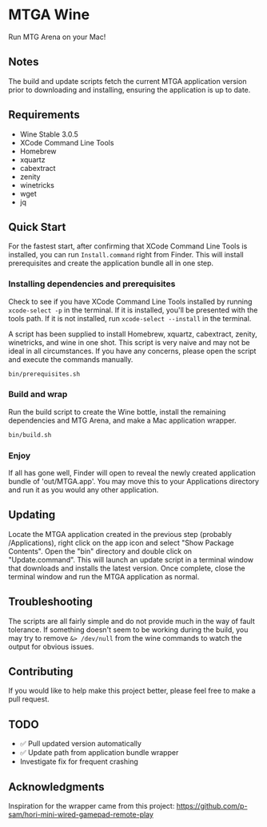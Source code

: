 # MTGA Wine

Run MTG Arena on your Mac!

## Notes

The build and update scripts fetch the current MTGA application version prior to downloading and installing, ensuring the application is up to date.

## Requirements

- Wine Stable 3.0.5
- XCode Command Line Tools
- Homebrew
- xquartz
- cabextract
- zenity
- winetricks
- wget
- jq

## Quick Start

For the fastest start, after confirming that XCode Command Line Tools is installed, you can run `Install.command` right from Finder. This will install prerequisites and create the application bundle all in one step.

### Installing dependencies and prerequisites

Check to see if you have XCode Command Line Tools installed by running `xcode-select -p` in the terminal. If it is installed, you'll be presented with the tools path. If it is not installed, run `xcode-select --install` in the terminal.

A script has been supplied to install Homebrew, xquartz, cabextract, zenity, winetricks, and wine in one shot. This script is very naive and may not be ideal in all circumstances. If you have any concerns, please open the script and execute the commands manually.

```bash
bin/prerequisites.sh
```

### Build and wrap

Run the build script to create the Wine bottle, install the remaining dependencies and MTG Arena, and make a Mac application wrapper.

```bash
bin/build.sh
```

### Enjoy

If all has gone well, Finder will open to reveal the newly created application bundle of 'out/MTGA.app'. You may move this to your Applications directory and run it as you would any other application.

## Updating

Locate the MTGA application created in the previous step (probably /Applications), right click on the app icon and select "Show Package Contents". Open the "bin" directory and double click on "Update.command". This will launch an update script in a terminal window that downloads and installs the latest version. Once complete, close the terminal window and run the MTGA application as normal.

## Troubleshooting

The scripts are all fairly simple and do not provide much in the way of fault tolerance. If something doesn't seem to be working during the build, you may try to remove `&> /dev/null` from the wine commands to watch the output for obvious issues. 

## Contributing

If you would like to help make this project better, please feel free to make a pull request. 

## TODO

- ✅ Pull updated version automatically
- ✅ Update path from application bundle wrapper
- Investigate fix for frequent crashing

## Acknowledgments

Inspiration for the wrapper came from this project: https://github.com/p-sam/hori-mini-wired-gamepad-remote-play
